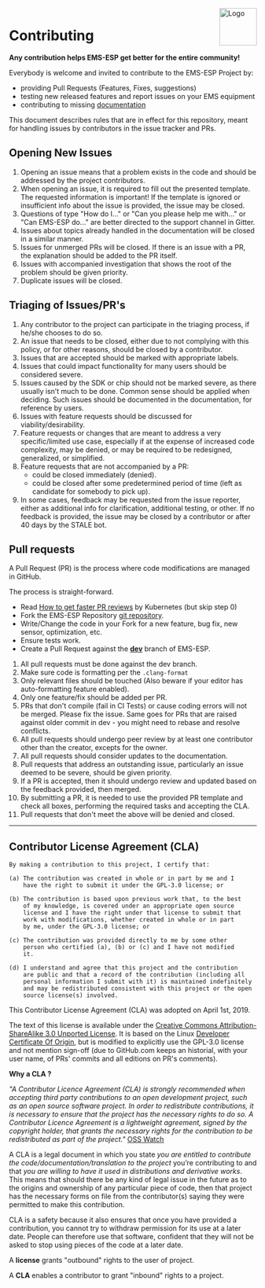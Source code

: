 <img src="/media/EMS-ESP_logo_dark.png" alt="Logo" align="right" height="76"/>

# Contributing

**Any contribution helps EMS-ESP get better for the entire community!**

Everybody is welcome and invited to contribute to the EMS-ESP Project by:

- providing Pull Requests (Features, Fixes, suggestions)
- testing new released features and report issues on your EMS equipment
- contributing to missing [documentation](https://emsesp.github.io/docs)

This document describes rules that are in effect for this repository, meant for handling issues by contributors in the issue tracker and PRs.

## Opening New Issues

1. Opening an issue means that a problem exists in the code and should be addressed by the project contributors.
2. When opening an issue, it is required to fill out the presented template. The requested information is important! If the template is ignored or insufficient info about the issue is provided, the issue may be closed.
3. Questions of type "How do I..." or "Can you please help me with..." or "Can EMS-ESP do..." are better directed to the support channel in Gitter.
4. Issues about topics already handled in the documentation will be closed in a similar manner.
5. Issues for unmerged PRs will be closed. If there is an issue with a PR, the explanation should be added to the PR itself.
6. Issues with accompanied investigation that shows the root of the problem should be given priority.
7. Duplicate issues will be closed.

## Triaging of Issues/PR's

1.	Any contributor to the project can participate in the triaging process, if he/she chooses to do so.
2.	An issue that needs to be closed, either due to not complying with this policy, or for other reasons, should be closed by a contributor.
3.	Issues that are accepted should be marked with appropriate labels.
4.	Issues that could impact functionality for many users should be considered severe.
5.	Issues caused by the SDK or chip should not be marked severe, as there usually isn’t much to be done. Common sense should be applied when deciding. Such issues should be documented in the documentation, for reference by users.
6.	Issues with feature requests should be discussed for viability/desirability.
7.	Feature requests or changes that are meant to address a very specific/limited use case, especially if at the expense of increased code complexity, may be denied, or may be required to be redesigned, generalized, or simplified.
8.	Feature requests that are not accompanied by a PR:
    * could be closed immediately (denied).
    * could be closed after some predetermined period of time (left as candidate for somebody to pick up).
9.	In some cases, feedback may be requested from the issue reporter, either as additional info for clarification, additional testing, or other. If no feedback is provided, the issue may be closed by a contributor or after 40 days by the STALE bot.

## Pull requests

A Pull Request (PR) is the process where code modifications are managed in GitHub.

The process is straight-forward.

 - Read [How to get faster PR reviews](https://github.com/kubernetes/community/blob/master/contributors/guide/pull-requests.md#best-practices-for-faster-reviews) by Kubernetes (but skip step 0)
 - Fork the EMS-ESP Repository [git repository](https://github.com/emsesp/EMS-ESP).
 - Write/Change the code in your Fork for a new feature, bug fix, new sensor, optimization, etc.
 - Ensure tests work.
 - Create a Pull Request against the [**dev**](https://github.com/emsesp/EMS-ESP/tree/dev) branch of EMS-ESP.

1. All pull requests must be done against the dev branch.
2. Make sure code is formatting per the `.clang-format`
3. Only relevant files should be touched (Also beware if your editor has auto-formatting feature enabled).
4. Only one feature/fix should be added per PR.
5. PRs that don't compile (fail in CI Tests) or cause coding errors will not be merged. Please fix the issue. Same goes for PRs that are raised against older commit in dev - you might need to rebase and resolve conflicts.
6. All pull requests should undergo peer review by at least one contributor other than the creator, excepts for the owner.
7. All pull requests should consider updates to the documentation.
8. Pull requests that address an outstanding issue, particularly an issue deemed to be severe, should be given priority.
9. If a PR is accepted, then it should undergo review and updated based on the feedback provided, then merged.
10. By submitting a PR, it is needed to use the provided PR template and check all boxes, performing the required tasks and accepting the CLA.
11. Pull requests that don't meet the above will be denied and closed.

--------------------------------------

## Contributor License Agreement (CLA)

```
By making a contribution to this project, I certify that:

(a) The contribution was created in whole or in part by me and I
    have the right to submit it under the GPL-3.0 license; or

(b) The contribution is based upon previous work that, to the best
    of my knowledge, is covered under an appropriate open source
    license and I have the right under that license to submit that
    work with modifications, whether created in whole or in part
    by me, under the GPL-3.0 license; or

(c) The contribution was provided directly to me by some other
    person who certified (a), (b) or (c) and I have not modified
    it.

(d) I understand and agree that this project and the contribution
    are public and that a record of the contribution (including all
    personal information I submit with it) is maintained indefinitely
    and may be redistributed consistent with this project or the open
    source license(s) involved.
```

This Contributor License Agreement (CLA) was adopted on April 1st, 2019.

The text of this license is available under the [Creative Commons Attribution-ShareAlike 3.0 Unported License](http://creativecommons.org/licenses/by-sa/3.0/).  It is based on the Linux [Developer Certificate Of Origin](http://elinux.org/Developer_Certificate_Of_Origin), but is modified to explicitly use the GPL-3.0 license and not mention sign-off (due to GitHub.com keeps an historial, with your user name, of PRs' commits and all editions on PR's comments).

**Why a CLA ?**

_"A Contributor Licence Agreement (CLA) is strongly recommended when accepting third party contributions to an open development project, such as an open source software project. In order to redistribute contributions, it is necessary to ensure that the project has the necessary rights to do so. A Contributor Licence Agreement is a lightweight agreement, signed by the copyright holder, that grants the necessary rights for the contribution to be redistributed as part of the project."_ [OSS Watch](http://oss-watch.ac.uk/resources/cla)

A CLA is a legal document in which you state _you are entitled to contribute the code/documentation/translation to the project_ you’re contributing to and that _you are willing to have it used in distributions and derivative works_. This means that should there be any kind of legal issue in the future as to the origins and ownership of any particular piece of code, then that project has the necessary forms on file from the contributor(s) saying they were permitted to make this contribution.

CLA is a safety because it also ensures that once you have provided a contribution, you cannot try to withdraw permission for its use at a later date. People can therefore use that software, confident that they will not be asked to stop using pieces of the code at a later date.

A __license__ grants "outbound" rights to the user of project.

A __CLA__ enables a contributor to grant "inbound" rights to a project.

<Other>
<A table should be maintained for relating maintainers and components. When triaging, this is essential to figure out if someone in particular should be consulted about specific changes.>
<A stable release cadence should be established, e.g.: every month.>
